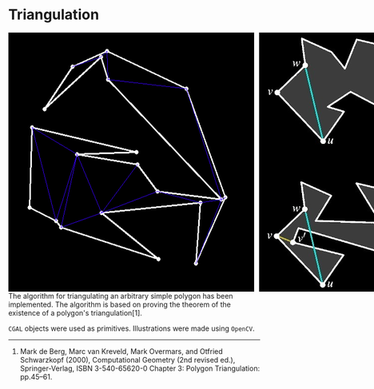 # Triangulation
<div style="display: flex;">
    <img src="pics/triangulation.png" style="width: 250; height: 250; margin-right: 10px">
    <img src="pics/proof.jpeg" style="width: 150; height: 250" >
</div>
The algorithm for triangulating an arbitrary simple polygon has been implemented. The algorithm is based on proving the theorem of the existence of a polygon's triangulation[1].

`CGAL` objects were used as primitives. Illustrations were made using `OpenCV`.

-----
1. Mark de Berg, Marc van Kreveld, Mark Overmars, and Otfried Schwarzkopf (2000), Computational Geometry (2nd revised ed.), Springer-Verlag, ISBN 3-540-65620-0 Chapter 3: Polygon Triangulation: pp.45–61.